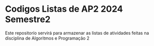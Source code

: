 # Codigos Listas de AP2 2024 Semestre2
 Este repositorío servirá para armazenar as listas de atividades feitas na disciplina de Algoritmos e Programação 2
